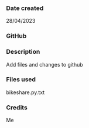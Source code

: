 
### Date created
28/04/2023 

### GitHub

### Description
Add files and changes to github

### Files used
bikeshare.py.txt

### Credits
Me


